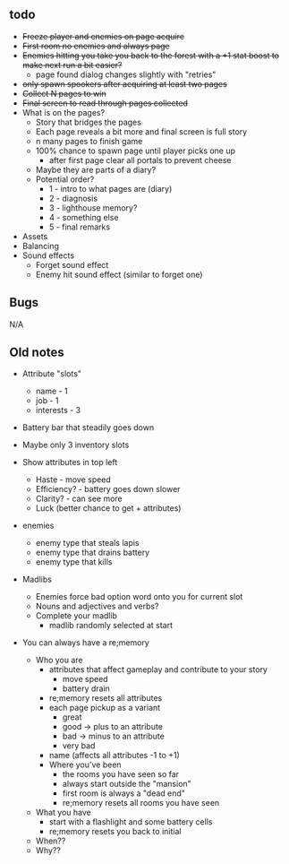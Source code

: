 ## todo

* ~~Freeze player and enemies on page acquire~~
* ~~First room no enemies and always page~~
* ~~Enemies hitting you take you back to the forest with a +1 stat boost to make next run a bit easier?~~
    * page found dialog changes slightly with "retries"
* ~~only spawn spookers after acquiring at least two pages~~
* ~~Collect N pages to win~~
* ~~Final screen to read through pages collected~~
* What is on the pages?
    * Story that bridges the pages
    * Each page reveals a bit more and final screen is full story
    * n many pages to finish game
    * 100% chance to spawn page until player picks one up
        * after first page clear all portals to prevent cheese
    * Maybe they are parts of a diary?
    * Potential order?
        * 1 - intro to what pages are (diary)
        * 2 - diagnosis
        * 3 - lighthouse memory?
        * 4 - something else
        * 5 - final remarks
* Assets
* Balancing
* Sound effects
    * Forget sound effect
    * Enemy hit sound effect (similar to forget one)

## Bugs

N/A

## Old notes


* Attribute "slots"
    * name - 1
    * job - 1
    * interests - 3

* Battery bar that steadily goes down
* Maybe only 3 inventory slots
* Show attributes in top left
    * Haste - move speed
    * Efficiency? - battery goes down slower
    * Clarity? - can see more
    * Luck (better chance to get + attributes)

* enemies
    * enemy type that steals lapis
    * enemy type that drains battery
    * enemy type that kills

* Madlibs
    * Enemies force bad option word onto you for current slot
    * Nouns and adjectives and verbs?
    * Complete your madlib
        * madlib randomly selected at start

* You can always have a re;memory
    * Who you are
        * attributes that affect gameplay and contribute to your story
            * move speed
            * battery drain
        * re;memory resets all attributes
        * each page pickup as a variant
            * great
            * good -> plus to an attribute
            * bad -> minus to an attribute
            * very bad
        * name (affects all attributes -1 to +1)
        * Where you've been
            * the rooms you have seen so far
            * always start outside the "mansion"
            * first room is always a "dead end"
            * re;memory resets all rooms you have seen
    * What you have
        * start with a flashlight and some battery cells
        * re;memory resets you back to initial
    * When??
    * Why??

